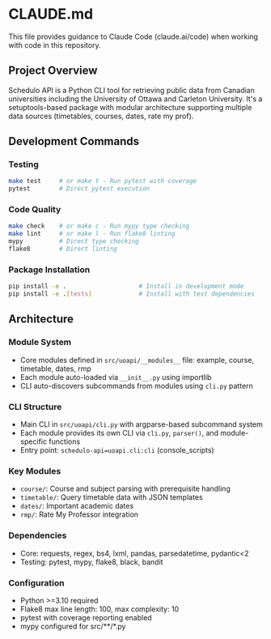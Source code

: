 # CLAUDE.md

This file provides guidance to Claude Code (claude.ai/code) when working with code in this repository.

## Project Overview

Schedulo API is a Python CLI tool for retrieving public data from Canadian universities including the University of Ottawa and Carleton University. It's a setuptools-based package with modular architecture supporting multiple data sources (timetables, courses, dates, rate my prof).

## Development Commands

### Testing
```bash
make test     # or make t - Run pytest with coverage
pytest        # Direct pytest execution
```

### Code Quality
```bash
make check    # or make c - Run mypy type checking
make lint     # or make l - Run flake8 linting
mypy          # Direct type checking
flake8        # Direct linting
```

### Package Installation
```bash
pip install -e .                    # Install in development mode
pip install -e .[tests]             # Install with test dependencies
```

## Architecture

### Module System
- Core modules defined in `src/uoapi/__modules__` file: example, course, timetable, dates, rmp
- Each module auto-loaded via `__init__.py` using importlib
- CLI auto-discovers subcommands from modules using `cli.py` pattern

### CLI Structure
- Main CLI in `src/uoapi/cli.py` with argparse-based subcommand system
- Each module provides its own CLI via `cli.py`, `parser()`, and module-specific functions
- Entry point: `schedulo-api=uoapi.cli:cli` (console_scripts)

### Key Modules
- `course/`: Course and subject parsing with prerequisite handling
- `timetable/`: Query timetable data with JSON templates
- `dates/`: Important academic dates
- `rmp/`: Rate My Professor integration

### Dependencies
- Core: requests, regex, bs4, lxml, pandas, parsedatetime, pydantic<2
- Testing: pytest, mypy, flake8, black, bandit

### Configuration
- Python >=3.10 required
- Flake8 max line length: 100, max complexity: 10
- pytest with coverage reporting enabled
- mypy configured for src/**/*.py
